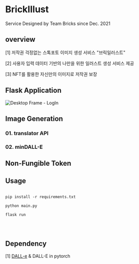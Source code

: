 # BrickIllust
Service Designed by Team Bricks since Dec. 2021

## overview
[1] 저작권 걱정없는 스톡포토 이미지 생성 서비스 "브릭일러스트"

[2] 사용자 입력 데이터 기반의 나만을 위한 일러스트 생성 서비스 제공

[3] NFT를 활용한 자신만의 이미지로 저작권 보장

## Flask Application
![Desktop Frame - LogIn](https://user-images.githubusercontent.com/40736396/152788024-f3a9c038-5c22-430c-ae0b-9e3a3bfd3af0.png)

## Image Generation

### 01. translator API

### 02. minDALL-E

## Non-Fungible Token
## Usage
<pre>
<code>
pip install -r requirements.txt

python main.py

flask run
</pre>
</code>

## Dependency
[1] [DALL-e](https://openai.com/blog/dall-e/) & DALL-E in pytorch 
